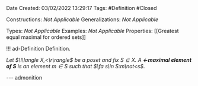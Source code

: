 <br />
<br />

Date Created: 03/02/2022 13:29:17
Tags: #Definition #Closed 

Constructions: _Not Applicable_
Generalizations: _Not Applicable_

Types: _Not Applicable_
Examples: _Not Applicable_
Properties: [[Greatest equal maximal for ordered sets]]

!!! ad-Definition Definition.

_Let $\l\langle X,<\r\rangle$ be a poset and fix $S\subseteq X$. A **$<$-maximal element of $S$** is an element $m\in S$ such that $\fa s\in S:m\not<s$._

--- admonition
